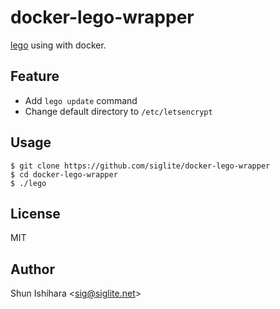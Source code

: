 # docker-lego-wrapper

[lego](https://github.com/go-acme/lego) using with docker.

## Feature

- Add `lego update` command
- Change default directory to `/etc/letsencrypt`

## Usage

```console
$ git clone https://github.com/siglite/docker-lego-wrapper
$ cd docker-lego-wrapper
$ ./lego
```

## License

MIT

## Author

Shun Ishihara <<sig@siglite.net>>
